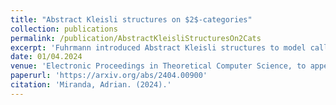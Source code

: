 ```yaml
---
title: "Abstract Kleisli structures on $2$-categories"
collection: publications
permalink: /publication/AbstractKleisliStructuresOn2Cats
excerpt: 'Fuhrmann introduced Abstract Kleisli structures to model call-by-value programming languages with side effects, and showed that they correspond to monads satisfying a certain equalising condition on the unit. We first extend this theory to non-strict morphisms of monads, and to incorporate $2$-cells of monads. We then further extend this to a theory of abstract Kleisli structures on $2$-categories, characterising when the original pseudomonad can be recovered by the abstract Kleisli structure on its $2$-category of free-pseudoalgebras.'
date: 01/04.2024
venue: 'Electronic Proceedings in Theoretical Computer Science, to appear.'
paperurl: 'https://arxiv.org/abs/2404.00900'
citation: 'Miranda, Adrian. (2024).'
---
```


